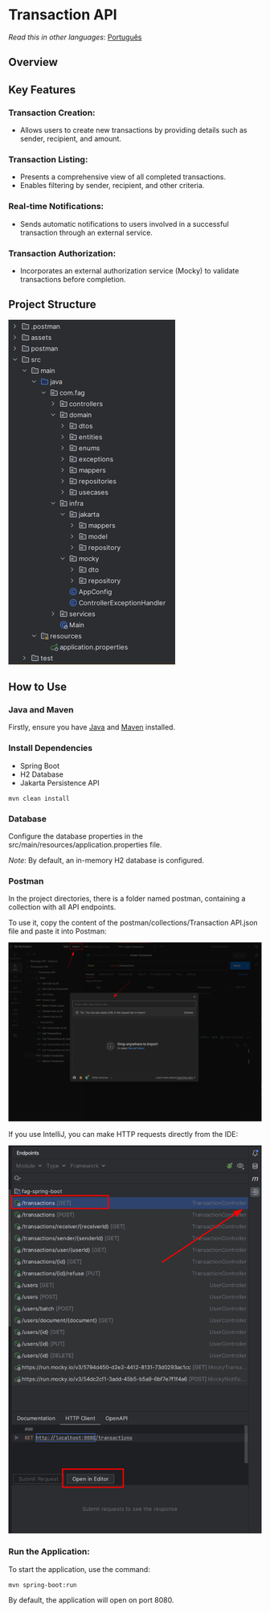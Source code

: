 # Transaction API

_Read this in other languages_:
[Português](README.pt-BR.md)

## Overview

## Key Features

### Transaction Creation:

- Allows users to create new transactions by providing details such as sender, recipient, and amount.

### Transaction Listing:
- Presents a comprehensive view of all completed transactions.
- Enables filtering by sender, recipient, and other criteria.

### Real-time Notifications:
- Sends automatic notifications to users involved in a successful transaction through an external service.

### Transaction Authorization:
- Incorporates an external authorization service (Mocky) to validate transactions before completion.

## Project Structure

![img.png](assets/img.png)

## How to Use

### Java and Maven

Firstly, ensure you have [Java](https://www.oracle.com/java/technologies/downloads/) and [Maven](https://maven.apache.org/download.cgi) installed.

### Install Dependencies

- Spring Boot
- H2 Database
- Jakarta Persistence API

```
mvn clean install
```

### Database

Configure the database properties in the src/main/resources/application.properties file.

*Note*: By default, an in-memory H2 database is configured.

### Postman

In the project directories, there is a folder named postman, containing a collection with all API endpoints.

To use it, copy the content of the postman/collections/Transaction API.json file and paste it into Postman:

![img1.png](assets/img1.png)

If you use IntelliJ, you can make HTTP requests directly from the IDE:

![img2.png](assets/img2.png)

### Run the Application:

To start the application, use the command:

```
mvn spring-boot:run
```

By default, the application will open on port 8080.
